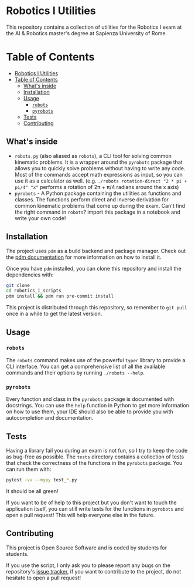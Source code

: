 

# Robotics I Utilities

This repository contains a collection of utilities for the Robotics I exam at the AI & Robotics master's degree at Sapienza University of Rome.

Table of Contents
=================

- [Robotics I Utilities](#robotics-i-utilities)
- [Table of Contents](#table-of-contents)
  - [What's inside](#whats-inside)
  - [Installation](#installation)
  - [Usage](#usage)
    - [`robots`](#robots)
    - [`pyrobots`](#pyrobots)
  - [Tests](#tests)
  - [Contributing](#contributing)

<!-- Created by https://github.com/ekalinin/github-markdown-toc -->

## What's inside

- `robots.py` (also aliased as `robots`), a CLI tool for solving common kinematic problems. It is a wrapper around the `pyrobots` package that allows you to quickly solve problems without having to write any code. Most of the commands accept math expressions as input, so you can use it as a calculator as well. (e.g. `./robots rotation-direct "2 * pi + pi/4" "x"` performs a rotation of 2π + π/4 radians around the x axis)
- `pyrobots` - A Python package containing the utilities as functions and classes. The functions perform direct and inverse derivation for common kinematic problems that come up during the exam.  Can't find the right command in `robots`? import this package in a notebook and write your own code!

## Installation

The project uses `pdm` as a build backend and package manager. Check out the [pdm documentation](https://pdm.fming.dev/) for more information on how to install it.

Once you have `pdm` installed, you can clone this repository and install the dependencies with:

```bash
git clone
cd robotics_I_scripts
pdm install && pdm run pre-commit install
```

This project is distributed through this repository, so remember to `git pull` once in a while to get the latest version.

## Usage

### `robots`

The `robots` command makes use of the powerful `typer` library to provide a CLI interface. You can get a comprehensive list of all the available commands and their options by running `./robots --help`.

### `pyrobots`

Every function and class in the `pyrobots` package is documented with docstrings. You can use the `help` function in Python to get more information on how to use them, your IDE should also be able to provide you with autocompletion and documentation.

## Tests

Having a library fail you during an exam is not fun, so I try to keep the code as bug-free as possible. The `tests` directory contains a collection of tests that check the correctness of the functions in the `pyrobots` package. You can run them with:

```bash
pytest -vv --mypy test_*.py
```

It should be all green!

If you want to be of help to this project but you don't want to touch the application itself, you can still write tests for the functions in `pyrobots` and open a pull request! This will help everyone else in the future.

## Contributing

This project is Open Source Software and is coded by students for students.

If you use the script, I only ask you to please report any bugs on the repository's [issue tracker](https://github.com/dario-loi/robotics_I_scripts/issues), if you want to contribute to the project, do not hesitate to open a pull request!
